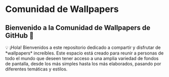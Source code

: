 # Comunidad de Wallpapers



## Bienvenido a la Comunidad de Wallpapers de GitHub 🌟

<aside>
💡 ¡Hola! Bienvenidos a este repositorio dedicado a compartir y disfrutar de *wallpapers* increíbles. Este espacio está creado para reunir a personas de todo el mundo que deseen tener acceso a una amplia variedad de fondos de pantalla, desde los más simples hasta los más elaborados, pasando por diferentes temáticas y estilos.

</aside>
